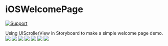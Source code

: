 # iOSWelcomePage


[![Support](https://img.shields.io/badge/support-iOS%206%2B%20-blue.svg?style=flat)](https://www.apple.com/nl/ios/)&nbsp;

Using UIScrollerView in Storyboard to make a simple welcome page demo.
![](https://github.com/minggo620/iOSWelcomePage/blob/master/welcomepage/demo1.png)
![](https://github.com/minggo620/iOSWelcomePage/blob/master/welcomepage/demo2.png)
![](https://github.com/minggo620/iOSWelcomePage/blob/master/welcomepage/demo3.png)
![](https://github.com/minggo620/iOSWelcomePage/blob/master/welcomepage/demo4.png)
![](https://github.com/minggo620/iOSWelcomePage/blob/master/welcomepage/demo5.png)
![](https://github.com/minggo620/iOSWelcomePage/blob/master/welcomepage/demo6.png)
![](https://github.com/minggo620/iOSWelcomePage/blob/master/welcomepage/demo.gif)
